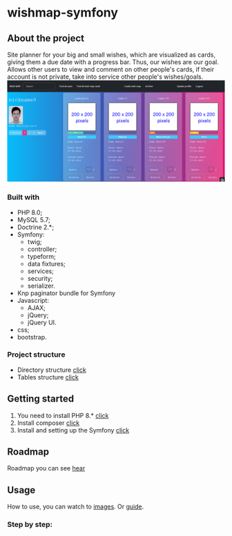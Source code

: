 # wishmap-symfony
## About the project
Site planner for your big and small wishes, which are visualized as cards, giving them a due date with a progress bar. Thus, our wishes are our goal. Allows other users to view and comment on other people's cards, if their account is not private, take into service other people's wishes/goals.
![Wish map home page](https://github.com/WestEgor/wishmap-symfony/blob/master/images/wish%20maps/wish_map_home_page.PNG?raw=true)
### Built with
* PHP 8.0;
* MySQL 5.7;
* Doctrine 2.*;
* Symfony:
  * twig;
  * controller;
  * typeform;
  * data fixtures;
  * services;
  * security;
  * serializer.
* Knp paginator bundle for Symfony
* Javascript:
  * AJAX;
  * jQuery;
  * jQuery UI.
* css;
* bootstrap.
### Project structure
+ Directory structure [click](https://github.com/WestEgor/wishmap-symfony/tree/master/images/directory_structure)
+ Tables structure [click](https://github.com/WestEgor/wishmap-symfony/blob/master/images/table_structures.PNG)
## Getting started
1. You need to install PHP 8.* [click](https://www.php.net/downloads.php)
2. Install composer [click](https://getcomposer.org/download/)
3. Install and setting up the Symfony [click](https://symfony.com/doc/current/setup.html)
## Roadmap
Roadmap you can see [hear](https://github.com/WestEgor/wishmap-symfony/commits/master)
## Usage
How to use, you can watch to [images](https://github.com/WestEgor/wishmap-symfony/tree/master/images). 
Or [guide](https://github.com/WestEgor/wishmap-symfony/tree/master/images/guide).
### Step by step: 

